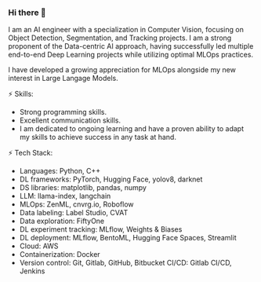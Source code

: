 ### Hi there 👋

<!--
**iraadit/iraadit** is a ✨ _special_ ✨ repository because its `README.md` (this file) appears on your GitHub profile.

Here are some ideas to get you started:

- 🔭 I’m currently working on ...
- 🌱 I’m currently learning ...
- 👯 I’m looking to collaborate on ...
- 🤔 I’m looking for help with ...
- 💬 Ask me about ...
- 📫 How to reach me: ...
- 😄 Pronouns: ...
- ⚡ Fun fact: ...
-->

I am an AI engineer with a specialization in Computer Vision, focusing on Object Detection, Segmentation, and Tracking projects. I am a strong proponent of the Data-centric AI approach, having successfully led multiple end-to-end Deep Learning projects while utilizing optimal MLOps practices.

I have developed a growing appreciation for MLOps alongside my new interest in Large Langage Models.

⚡ Skills:

* Strong programming skills.
* Excellent communication skills.
* I am dedicated to ongoing learning and have a proven ability to adapt my skills to achieve success in any task at hand.

⚡ Tech Stack:

* Languages: Python, C++
* DL frameworks: PyTorch, Hugging Face, yolov8, darknet
* DS libraries: matplotlib, pandas, numpy
* LLM: llama-index, langchain
* MLOps: ZenML, cnvrg.io, Roboflow
* Data labeling: Label Studio, CVAT
* Data exploration: FiftyOne
* DL experiment tracking: MLflow, Weights & Biases
* DL deployment: MLflow, BentoML, Hugging Face Spaces, Streamlit
* Cloud: AWS
* Containerization: Docker
* Version control: Git, Gitlab, GitHub, Bitbucket
CI/CD: Gitlab CI/CD, Jenkins
